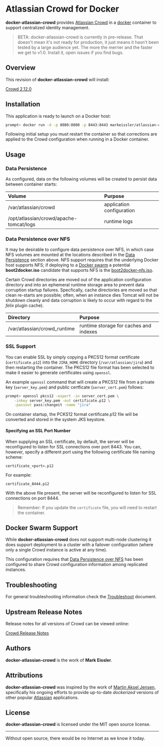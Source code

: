 # Atlassian Crowd for Docker

__docker-atlassian-crowd__ provides [Atlassian Crowd](https://www.atlassian.com/software/crowd) in a [docker]()
container to support centralized identity management.

>BETA: docker-atlassian-crowd is currently in pre-release. That doesn't mean it's not ready for production, it just
means it hasn't been tested by a large audience yet. The more the merrier and the faster we get to v1.0. Install it,
open issues if you find bugs.

## Overview

This revision of __docker-atlassian-crowd__ will install:

[Crowd 2.12.0](https://confluence.atlassian.com/crowd/crowd-2-12-release-notes-890940285.html)

## Installation

This application is ready to launch on a Docker host:

```sh
prompt> docker run -d -p 8080:8080 -p 8443:8443 markeissler/atlassian-crowd:latest
```

Following initial setup you must restart the container so that corrections are applied to the Crowd configuration when
running in a Docker container.

## Usage

<a name="data-persistence"></a>

### Data Persistence

As configured, data on the following volumes will be created to persist data between container starts:

| Volume | Purpose                                                    |
|:-------|:-----------------------------------------------------------|
| /var/atlassian/crowd                    | application configuration |
| /opt/atlassian/crowd/apache-tomcat/logs | runtime logs              |

### Data Persistence over NFS

It may be desirable to configure data persistence over NFS, in which case NFS volumes are mounted at the locations
described in the [Data Persistence](#data-persistence) section above. NFS support requires that the underlying Docker
host supports NFS; if deploying to a [Docker swarm](https://docs.docker.com/engine/swarm/) a potential __boot2docker.iso__
candidate that supports NFS is the [boot2docker-nfs.iso](https://github.com/markeissler/boot2docker-nfs).

Certain Crowd directories are moved out of the application configuration directory and into an ephemeral runtime storage
area to prevent data corruption startup failures. Specfically, cache directories are moved so that clean re-starts
are possible; often, when an instance dies Tomcat will not be shutdown cleanly and data corruption is likely to occur
with regard to the _felix_ plugin cache).

| Directory | Purpose                                                        |
|:----------|:---------------------------------------------------------------|
| /var/atlassian/crowd_runtime | runtime storage for caches and indexes      |

### SSL Support

You can enable SSL by simply copying a PKCS12 format certificate (`certificate.p12`) into the `JIRA_HOME` directory
(`/var/atlassian/jira`) and then restarting the container. The PKCS12 file format has been selected to make it easier to
generate certificates using `openssl`.

An example `openssl` command that will create a PKCS12 file from a private key (`server_key.pem`) and public certficate
(`server_cert.pem`) follows:

```sh
prompt> openssl pkcs12 -export -in server_cert.pem \
    -inkey server_key.pem -out certificate.p12 \
    -passout pass:changeit -name "jira"
```

On container startup, the PCKS12 format certificate.p12 file will be converted and stored in the system JKS keystore.

#### Specifying an SSL Port Number

When supplying an SSL certificate, by default, the server will be reconfigured to listen for SSL connections over
port 8443. You can, however, specify a different port using the following certificate file naming scheme:

```pre
certificate_<port>.p12
```

For example:

```pre
certificate_8444.p12
```

With the above file present, the server will be reconfigured to listen for SSL connections on port 8444.

> Remember: If you update the `certificate` file, you will need to restart the container.

## Docker Swarm Support

While __docker-atlassian-crowd__ does not support multi-node clustering it does support deployment to a cluster
with a failover configuration (where only a single Crowd instance is active at any time).

This configuration requires that [Data Persistence over NFS](#data-persistence-nfs) has been configured to share
Crowd configuration information among replicated instances.

## Troubleshooting

For general troubleshooting information check the [Troubleshoot](Troubleshoot.md) document.

## Upstream Release Notes

Release notes for all versions of Crowd can be viewed online:

[Crowd Release Notes](https://confluence.atlassian.com/crowd/crowd-release-notes-199094.html)

## Authors

__docker-atlassian-crowd__ is the work of __Mark Eissler__.

## Attributions

__docker-atlassian-crowd__ was inspired by the work of [Martin Aksel Jensen](https://github.com/cptactionhank),
specifically his ongoing efforts to provide up-to-date _dockerized_ versions of other popular [Atlassian](https://www.atlassian.com/)
applications.

## License

__docker-atlassian-crowd__ is licensed under the MIT open source license.

---
Without open source, there would be no Internet as we know it today.
